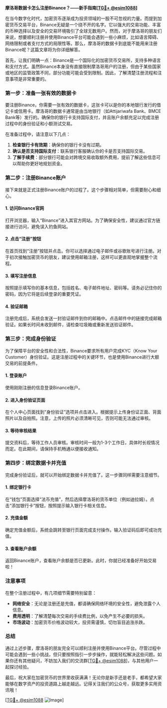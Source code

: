 **摩洛哥数据卡怎么注册Binance？——新手指南[[TG💪+ @esim1088](https://t.me/s/esim1088)]**

在当今数字化时代，加密货币逐渐成为投资领域的一股不可忽视的力量。而提到加密货币交易平台，Binance无疑是一个绕不开的名字。它以强大的交易功能、丰富的币种选择以及安全的交易环境吸引了全球无数用户。然而，对于摩洛哥的朋友们来说，想要顺利注册并使用Binance平台可能会遇到一些小麻烦，比如语言障碍、网络限制或者支付方式的局限性等。那么，摩洛哥的数据卡到底能不能用来注册Binance呢？这篇文章将为你详细解答。

首先，让我们明确一点：Binance是一个国际化的加密货币交易所，支持多种语言和支付方式。虽然Binance本身没有直接限制摩洛哥用户的注册，但由于某些国家或地区的监管政策不同，部分功能可能会受到限制。因此，了解清楚注册流程和注意事项是非常重要的。

### 第一步：准备一张有效的数据卡

要注册Binance，你需要一张有效的数据卡，这张卡可以是你的本地银行发行的借记卡或信用卡。摩洛哥的数据卡通常是由当地银行（如Attijariwafa Bank、BMCE Bank等）发行的。确保你的银行卡支持国际支付，并且账户余额充足以完成注册过程中的身份验证和小额测试交易。

在准备过程中，请注意以下几点：
1. **检查银行卡有效期**：确保你的银行卡没有过期。
2. **确认是否支持国际支付**：联系银行客服确认你的卡是否支持国际交易。
3. **了解手续费**：部分银行可能会对跨境交易收取额外费用，提前了解这些信息可以帮助你更好地规划资金。

### 第二步：注册Binance账户

接下来就是正式注册Binance账户的过程了。这个步骤相对简单，但需要耐心和细心。

#### 1. 访问Binance官网
打开浏览器，输入“Binance”进入其官方网站。为了确保安全性，建议通过官方链接进行访问，避免误入钓鱼网站。

#### 2. 点击“注册”按钮
在首页找到“注册”按钮并点击。你可以选择通过电子邮件或谷歌账号进行注册。对于初次接触加密货币的朋友，建议使用邮箱注册，这样可以更直观地掌握整个流程。

#### 3. 填写注册信息
按照提示填写你的基本信息，包括姓名、电子邮件地址、密码等。请务必记住你的密码，因为它将是后续登录的重要凭证。

#### 4. 验证邮箱
注册完成后，系统会发送一封验证邮件到你的邮箱中。点击邮件中的链接完成邮箱验证。如果长时间未收到邮件，请检查垃圾箱或重新发送验证邮件。

### 第三步：完成身份验证

为了保障平台的安全性和合法性，Binance要求所有用户完成KYC（Know Your Customer）身份验证。这是注册过程中的关键环节，也是使用Binance进行大额交易的前提条件。

#### 1. 登录账户
使用刚刚注册的信息登录Binance账户。

#### 2. 进入身份验证页面
在个人中心页面找到“身份验证”选项并点击进入。根据提示上传身份证正面、背面照片以及自拍照。注意，上传的照片必须清晰可见，否则可能无法通过审核。

#### 3. 等待审核结果
提交资料后，等待工作人员审核。审核时间一般为1-3个工作日，具体时长视情况而定。在此期间，请保持手机畅通以便接收通知。

### 第四步：绑定数据卡并充值

完成身份验证后，就可以开始绑定数据卡并充值了。这一步骤同样需要注意细节。

#### 1. 绑定银行卡
在“钱包”页面选择“法币充值”，然后选择摩洛哥的货币单位（例如迪拉姆）。点击“添加银行卡”按钮，按照提示输入银行卡相关信息。

#### 2. 充值金额
确定充值金额后，系统会跳转至银行页面完成支付操作。输入验证码后即可成功充值。

#### 3. 查看账户余额
返回Binance账户，查看账户余额是否已更新。此时，你就已经准备好开始交易啦！

### 注意事项

在整个注册过程中，有几项细节需要特别留意：
- **网络安全**：无论是注册还是充值，都请确保网络环境的安全性，避免泄露个人信息。
- **费用透明**：了解清楚每次交易的手续费比例，以免产生不必要的损失。
- **市场波动**：加密货币价格波动较大，投资需谨慎，切勿盲目追涨杀跌。

### 总结

通过上述步骤，摩洛哥的朋友完全可以顺利注册并使用Binance平台。尽管过程中可能会遇到一些小挑战，但只要按照指引一步步操作，就能轻松解决这些问题。如果你还有其他疑问，不妨加入我们的交流群[[TG💪+ @esim1088](https://t.me/s/esim1088)]，与其他用户一起探讨经验。

最后，祝大家在加密货币的世界里收获满满！无论你是新手还是老手，都希望大家能够在数字资产的投资道路上越走越远。记得关注我们的公众号，获取更多实用资讯哦！

[[TG💪+ @esim1088](https://t.me/s/esim1088) ![Image](https://i.postimg.cc/4NQfJmqS/Snipaste-2025-05-13-00-14-12.png)]